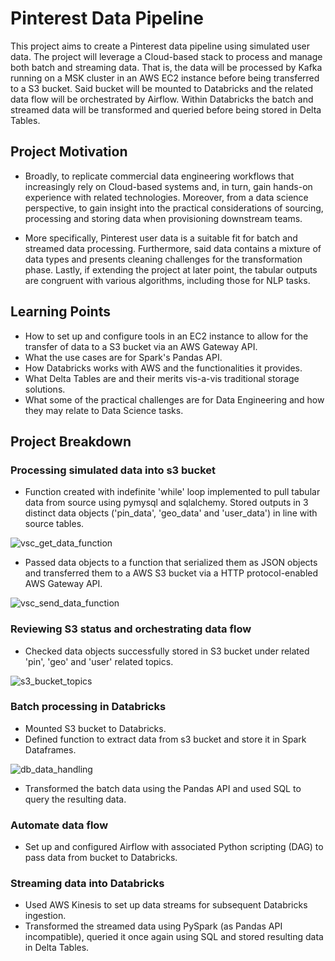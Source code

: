 # Pinterest Data Pipeline

This project aims to create a Pinterest data pipeline using simulated user data. The project will leverage a Cloud-based stack to process and manage both batch and streaming data. That is, the data will be processed by Kafka running on a MSK cluster in an AWS EC2 instance before being transferred to a S3 bucket. Said bucket will be mounted to Databricks and the related data flow will be orchestrated by Airflow. Within Databricks the batch and streamed data will be transformed and queried before being stored in Delta Tables.      

## Project Motivation

- Broadly, to replicate commercial data engineering workflows that increasingly rely on Cloud-based systems and, in turn, gain hands-on experience with related technologies. Moreover, from a data science perspective, to gain insight into the practical considerations of sourcing, processing and storing data when provisioning downstream teams.

- More specifically, Pinterest user data is a suitable fit for batch and streamed data processing. Furthermore, said data contains a mixture of data types and presents cleaning challenges for the transformation phase. Lastly, if extending the project at later point, the tabular outputs are congruent with various algorithms, including those for NLP tasks.  

## Learning Points

- How to set up and configure tools in an EC2 instance to allow for the transfer of data to a S3 bucket via an AWS Gateway API.
- What the use cases are for Spark's Pandas API.
- How Databricks works with AWS and the functionalities it provides.
- What Delta Tables are and their merits vis-a-vis traditional storage solutions.
- What some of the practical challenges are for Data Engineering and how they may relate to Data Science tasks. 

## Project Breakdown

### Processing simulated data into s3 bucket

- Function created with indefinite 'while' loop implemented to pull tabular data from source using pymysql and sqlalchemy. Stored outputs in 3 distinct data objects ('pin_data', 'geo_data' and 'user_data') in line with source tables. 

![vsc_get_data_function](https://github.com/mrmarq1/pinterest-data-pipeline/assets/126958930/6048941c-2ab6-412e-9f42-4e0023a3b9c9)


- Passed data objects to a function that serialized them as JSON objects and transferred them to a AWS S3 bucket via a HTTP protocol-enabled AWS Gateway API.

![vsc_send_data_function](https://github.com/mrmarq1/pinterest-data-pipeline/assets/126958930/d0d251b4-8969-4ded-b003-95bbaa3da41a)

### Reviewing S3 status and orchestrating data flow

- Checked data objects successfully stored in S3 bucket under related 'pin', 'geo' and 'user' related topics.

![s3_bucket_topics](https://github.com/mrmarq1/pinterest-data-pipeline/assets/126958930/6ba4c5bd-a738-4f7c-bb2c-c1618ed0871d)


### Batch processing in Databricks

- Mounted S3 bucket to Databricks.
- Defined function to extract data from s3 bucket and store it in Spark Dataframes.

![db_data_handling](https://github.com/mrmarq1/pinterest-data-pipeline/assets/126958930/61f3d358-8c3f-4802-88e4-172b3db4f8b5)

- Transformed the batch data using the Pandas API and used SQL to query the resulting data.

### Automate data flow
- Set up and configured Airflow with associated Python scripting (DAG) to pass data from bucket to Databricks.

### Streaming data into Databricks

- Used AWS Kinesis to set up data streams for subsequent Databricks ingestion.
- Transformed the streamed data using PySpark (as Pandas API incompatible), queried it once again using SQL and stored resulting data in Delta Tables. 
